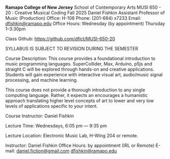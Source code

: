 <b>Ramapo College of New Jersey</b>
School of Contemporary Arts
MUSI 650 - 20 : Creative Musical Coding
Fall 2025
Daniel Fishkin 
Assistant Professor of Music (Production) 
Office: H-108
Phone: (201-684) x7233
Email: dfishkin@ramapo.edu 
Office Hours: Wednesday (by appointment) Thursday 1–3:30pm

Class Github:
https://github.com/dfict/MUSI-650-20

SYLLABUS IS SUBJECT TO REVISION DURING THE SEMESTER
	
Course Description:	This course provides a foundational introduction to music programming languages. SuperCollider, Max, Arduino, p5js and straight C will be explored through hands-on and creative applications. Students will gain experience with interactive visual art, audio/music signal processing, and machine learning. 

This course does not provide a thorough introduction to any single computing language. Rather, it expects an encourages a humanistic approach translating higher level concepts of art to lower and very low levels of applications specific to your intent.

Course Instructor: 	Daniel Fishkin

Lecture Time:	Wednesdays, 6:05 pm — 9:35 pm

Lecture Location:	Electronic Music Lab, H-Wing 204 or remote.

Instructor: 	Daniel Fishkin
Office Hours:  	by appointment (IRL or Remote)
E-mail:  	daniel.fiction@gmail.com
dfishkin@ramapo.edu
